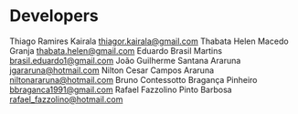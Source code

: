 Developers
============

Thiago Ramires Kairala <thiagor.kairala@gmail.com>
Thabata Helen Macedo Granja <thabata.helen@gmail.com>
Eduardo Brasil Martins <brasil.eduardo1@gmail.com>
João Guilherme Santana Araruna <jgararuna@hotmail.com>
Nilton Cesar Campos Araruna <niltonararuna@hotmail.com>
Bruno Contessotto Bragança Pinheiro <bbraganca1991@gmail.com>
Rafael Fazzolino Pinto Barbosa  <rafael_fazzolino@hotmail.com>

